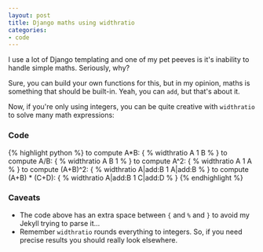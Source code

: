 ```yaml
---
layout: post
title: Django maths using widthratio
categories:
- code
---
```


I use a lot of Django templating and one of my pet peeves is it's inability to handle simple maths. Seriously, why?

Sure, you can build your own functions for this, but in my opinion, maths is something that should be built-in. Yeah, you can `add`, but that's about it.

Now, if you're only using integers, you can be quite creative with `widthratio` to solve many math expressions:

### Code
{% highlight python %}
to compute A*B: { % widthratio A 1 B % }
to compute A/B: { % widthratio A B 1 % }
to compute A^2: { % widthratio A 1 A % }
to compute (A+B)^2: { % widthratio A|add:B 1 A|add:B % }
to compute (A+B) * (C+D): { % widthratio A|add:B 1 C|add:D % }
{% endhighlight %}

### Caveats
- The code above has an extra space between `{` and `%` and `}` to avoid my Jekyll trying to parse it&hellip;
- Remember `widthratio` rounds everything to integers. So, if you need precise results you should really look elsewhere.